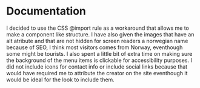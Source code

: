 # Documentation

I decided to use the CSS @import rule as a workaround that allows me to make a component like structure. I have also given the images that have an alt atribute and that are not hidden for screen readers a norwegian name because of SEO, I think most visitors comes from Norway, eventhough some might be tourists. I also spent a little bit of extra time on making sure the background of the menu items is clickable for accessibility purposes. I did not include icons for contact info or include social links because that would have required me to attribute the creator on the site eventhough it would be ideal for the look to include them.
